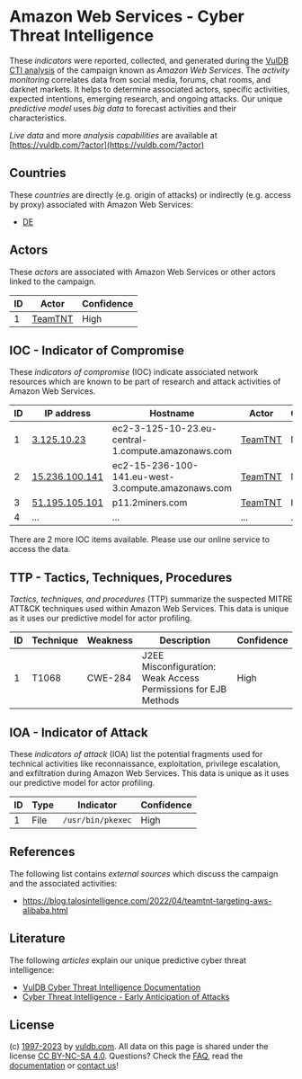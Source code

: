 # Amazon Web Services - Cyber Threat Intelligence

These _indicators_ were reported, collected, and generated during the [VulDB CTI analysis](https://vuldb.com/?kb.cti) of the campaign known as _Amazon Web Services_. The _activity monitoring_ correlates data from social media, forums, chat rooms, and darknet markets. It helps to determine associated actors, specific activities, expected intentions, emerging research, and ongoing attacks. Our unique _predictive model_ uses _big data_ to forecast activities and their characteristics.

_Live data_ and more _analysis capabilities_ are available at [https://vuldb.com/?actor](https://vuldb.com/?actor)

## Countries

These _countries_ are directly (e.g. origin of attacks) or indirectly (e.g. access by proxy) associated with Amazon Web Services:

* [DE](https://vuldb.com/?country.de)

## Actors

These _actors_ are associated with Amazon Web Services or other actors linked to the campaign.

ID | Actor | Confidence
-- | ----- | ----------
1 | [TeamTNT](https://vuldb.com/?actor.teamtnt) | High

## IOC - Indicator of Compromise

These _indicators of compromise_ (IOC) indicate associated network resources which are known to be part of research and attack activities of Amazon Web Services.

ID | IP address | Hostname | Actor | Confidence
-- | ---------- | -------- | ----- | ----------
1 | [3.125.10.23](https://vuldb.com/?ip.3.125.10.23) | ec2-3-125-10-23.eu-central-1.compute.amazonaws.com | [TeamTNT](https://vuldb.com/?actor.teamtnt) | Medium
2 | [15.236.100.141](https://vuldb.com/?ip.15.236.100.141) | ec2-15-236-100-141.eu-west-3.compute.amazonaws.com | [TeamTNT](https://vuldb.com/?actor.teamtnt) | Medium
3 | [51.195.105.101](https://vuldb.com/?ip.51.195.105.101) | p11.2miners.com | [TeamTNT](https://vuldb.com/?actor.teamtnt) | High
4 | ... | ... | ... | ...

There are 2 more IOC items available. Please use our online service to access the data.

## TTP - Tactics, Techniques, Procedures

_Tactics, techniques, and procedures_ (TTP) summarize the suspected MITRE ATT&CK techniques used within Amazon Web Services. This data is unique as it uses our predictive model for actor profiling.

ID | Technique | Weakness | Description | Confidence
-- | --------- | -------- | ----------- | ----------
1 | T1068 | CWE-284 | J2EE Misconfiguration: Weak Access Permissions for EJB Methods | High

## IOA - Indicator of Attack

These _indicators of attack_ (IOA) list the potential fragments used for technical activities like reconnaissance, exploitation, privilege escalation, and exfiltration during Amazon Web Services. This data is unique as it uses our predictive model for actor profiling.

ID | Type | Indicator | Confidence
-- | ---- | --------- | ----------
1 | File | `/usr/bin/pkexec` | High

## References

The following list contains _external sources_ which discuss the campaign and the associated activities:

* https://blog.talosintelligence.com/2022/04/teamtnt-targeting-aws-alibaba.html

## Literature

The following _articles_ explain our unique predictive cyber threat intelligence:

* [VulDB Cyber Threat Intelligence Documentation](https://vuldb.com/?kb.cti)
* [Cyber Threat Intelligence - Early Anticipation of Attacks](https://www.scip.ch/en/?labs.20201022)

## License

(c) [1997-2023](https://vuldb.com/?kb.changelog) by [vuldb.com](https://vuldb.com/?kb.about). All data on this page is shared under the license [CC BY-NC-SA 4.0](https://creativecommons.org/licenses/by-nc-sa/4.0/). Questions? Check the [FAQ](https://vuldb.com/?kb.faq), read the [documentation](https://vuldb.com/?kb) or [contact us](https://vuldb.com/?contact)!
